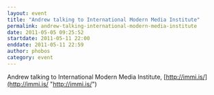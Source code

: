 ```yaml
---
layout: event
title: "Andrew talking to International Modern Media Institute"
permalink: andrew-talking-international-modern-media-institute
date: 2011-05-05 09:25:52
startdate: 2011-05-11 22:00
enddate: 2011-05-11 22:59
author: phobos
category: event
---
```


Andrew talking to International Modern Media Institute, [http://immi.is/](http://immi.is/ "http://immi.is/")

